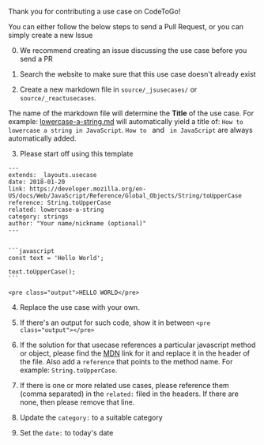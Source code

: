 Thank you for contributing a use case on CodeToGo!

You can either follow the below steps to send a Pull Request, or you can simply create a new Issue

0. We recommend creating an issue discussing the use case before you send a PR

1. Search the website to make sure that this use case doesn't already exist

2. Create a new markdown file in `source/_jsusecases/` or `source/_reactusecases`.

The name of the markdown file will determine the **Title** of the use case.
For example: [lowercase-a-string.md](https://github.com/jadjoubran/codetogo.io/blob/master/source/_jsusecases/lowercase-a-string.md) will automatically yield a title of:
`How to lowercase a string in JavaScript`.
`How to ` and ` in JavaScript` are always automatically added.

3. Please start off using this template

````
---
extends: _layouts.usecase
date: 2018-01-20
link: https://developer.mozilla.org/en-US/docs/Web/JavaScript/Reference/Global_Objects/String/toUpperCase
reference: String.toUpperCase
related: lowercase-a-string
category: strings
author: "Your name/nickname (optional)"
---


```javascript
const text = 'Hello World';

text.toUpperCase();
```

<pre class="output">HELLO WORLD</pre>
````


4. Replace the use case with your own.

5. If there's an output for such code, show it in between `<pre class="output"></pre>`

6. If the solution for that usecase references a particular javascript method or object, please find the [MDN](https://developer.mozilla.org/
) link for it and replace it in the header of the file. Also add a `reference` that points to the method name. For example: `String.toUpperCase`.

7. If there is one or more related use cases, please reference them (comma separated) in the `related:` filed in the headers. If there are none, then please remove that line.

8. Update the `category:` to a suitable category

9. Set the `date:` to today's date
